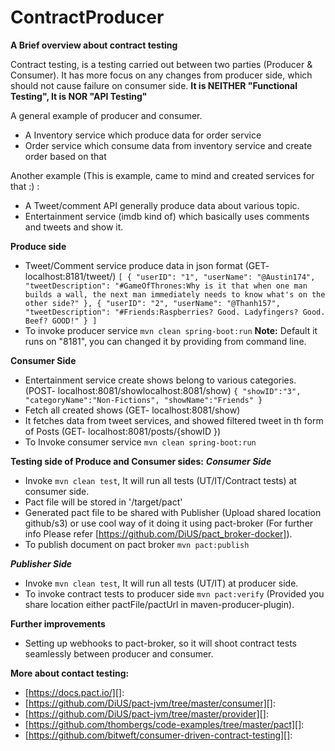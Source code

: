 # ContractProducer
**A Brief overview about contract testing**

Contract testing, is a testing carried out between two parties (Producer & Consumer).
It has more focus on any changes from producer side, which should not cause failure on consumer side.
**It is NEITHER "Functional Testing", It is NOR "API Testing"**

A general example of producer and consumer.
- A Inventory service which produce data for order service
- Order service which consume data from inventory service and create order based on that

Another example (This is example, came to mind and created services for that :) :
- A Tweet/comment API generally produce data about various topic.
- Entertainment service (imdb kind of) which basically uses comments and tweets and show it. 

**Produce side**
- Tweet/Comment service produce data in json format (GET- localhost:8181/tweet/)
`[
    {
        "userID": "1",
        "userName": "@Austin174",
        "tweetDescription": "#GameOfThrones:Why is it that when one man builds a wall, the next man immediately needs to know what's on the other side?"
    },
    {
        "userID": "2",
        "userName": "@Thanh157",
        "tweetDescription": "#Friends:Raspberries? Good. Ladyfingers? Good. Beef? GOOD!"
    }
]`
- To invoke producer service `mvn clean spring-boot:run`
**Note:** Default it runs on "8181", you can changed it by providing from command line.

**Consumer Side**
- Entertainment service create shows belong to various categories. (POST- localhost:8081/showlocalhost:8081/show)
`{
  "showID":"3",
  "categoryName":"Non-Fictions",
  "showName":"Friends"
}`
- Fetch all created shows (GET- localhost:8081/show)
- It fetches data from tweet services, and showed filtered tweet in th form of Posts (GET- localhost:8081/posts/{showID
})
- To Invoke consumer service `mvn clean spring-boot:run`

**Testing side of Produce and Consumer sides:**
***Consumer Side***
- Invoke `mvn clean test`, It will run all tests (UT/IT/Contract tests) at consumer side.
- Pact file will be stored in '/target/pact'
- Generated pact file to be shared with Publisher (Upload shared location github/s3) or use
cool way of it doing it using pact-broker (For further info Please refer [https://github.com/DiUS/pact_broker-docker]).
- To publish document on pact broker `mvn pact:publish`

***Publisher Side***
- Invoke `mvn clean test`, It will run all tests (UT/IT) at producer side.
- To invoke contract tests to producer side `mvn pact:verify` (Provided you share location either pactFile/pactUrl in
 maven-producer-plugin).
 
 **Further improvements**
 - Setting up webhooks to pact-broker, so it will shoot contract tests seamlessly between producer and consumer.  
 
 **More about contact testing:**
 - [https://docs.pact.io/][]:
 - [https://github.com/DiUS/pact-jvm/tree/master/consumer][]:
 - [https://github.com/DiUS/pact-jvm/tree/master/provider][]:
 - [https://github.com/thombergs/code-examples/tree/master/pact][]:
 - [https://github.com/bitweft/consumer-driven-contract-testing][]:
